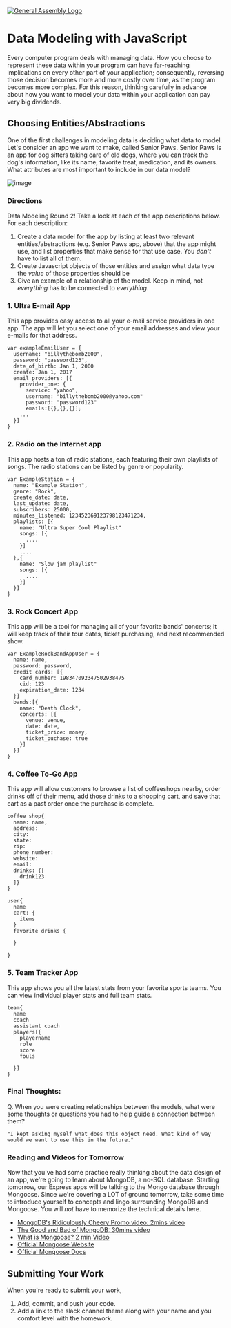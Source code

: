 [![General Assembly Logo](https://camo.githubusercontent.com/1a91b05b8f4d44b5bbfb83abac2b0996d8e26c92/687474703a2f2f692e696d6775722e636f6d2f6b6538555354712e706e67)](https://generalassemb.ly/education/web-development-immersive)

# Data Modeling with JavaScript

Every computer program deals with managing data. How you choose to represent
these data within your program can have far-reaching implications on every other
part of your application; consequently, reversing those decision becomes more
and more costly over time, as the program becomes more complex. For this reason,
thinking carefully in advance about how you want to model your data within your
application can pay very big dividends.

## Choosing Entities/Abstractions

One of the first challenges in modeling data is deciding what data to model.
Let's consider an app we want to make, called Senior Paws. Senior Paws is an app for dog sitters taking care of old dogs, where you can track the dog's information, like its name, favorite treat, medication, and its owners. What attributes are most important to include in our data model?

![image](data_modeling.png)


### Directions

Data Modeling Round 2! Take a look at each of the app descriptions below. For each description:
  1. Create a data model for the app by listing at least two relevant
entities/abstractions (e.g. Senior Paws app, above) that the app might use, and list properties that make sense for that use case. You *don't* have to list all of them.
  1. Create Javascript objects of those entities and assign what data type the _value_ of those properties should be
  1. Give an example of a relationship of the model. Keep in mind, not _everything_ has to be connected to _everything_.

### 1. Ultra E-mail App

This app provides easy access to all your e-mail service providers in one app. The app will let you select one of your email addresses and view your e-mails for that address.

```
var exampleEmailUser = {
  username: "billythebomb2000",
  password: "password123",
  date_of_birth: Jan 1, 2000
  create: Jan 1, 2017
  email_providers: [{
    provider_one: {
      service: "yahoo",
      username: "billythebomb2000@yahoo.com"
      password: "password123"
      emails:[{},{},{}];
    ...
  }]
}
```

### 2. Radio on the Internet app

This app hosts a ton of radio stations, each featuring their own playlists of songs. The radio stations can be listed by genre or popularity.


```
var ExampleStation = {
  name: "Example Station",
  genre: "Rock",
  create_date: date,
  last_update: date,
  subscribers: 25000,
  minutes_listened: 123452369123798123471234,
  playlists: [{
    name: "Ultra Super Cool Playlist"
    songs: [{
      ....
    }]
    ....
  },{
    name: "Slow jam playlist"
    songs: [{
      ....
    }]
  }]
}
```

### 3. Rock Concert App

This app will be a tool for managing all of your favorite bands' concerts; it will keep track of their tour dates, ticket purchasing, and next recommended show.

```
var ExampleRockBandAppUser = {
  name: name,
  password: password,
  credit cards: [{
    card_number: 198347092347502938475
    cid: 123
    expiration_date: 1234
  }]
  bands:[{
    name: "Death Clock",
    concerts: [{
      venue: venue,
      date: date,
      ticket_price: money,
      ticket_puchase: true
    }]
  }]
}
```

### 4. Coffee To-Go App

This app will allow customers to browse a list of coffeeshops nearby, order drinks off of their menu, add those drinks to a shopping cart, and save that cart as a past order once the purchase is complete.

```
coffee shop{
  name: name,
  address:
  city: 
  state:
  zip:
  phone number:
  website:
  email:
  drinks: {[
    drink123
  ]}
}

user{
  name
  cart: {
    items
  }
  favorite drinks {

  }

}
```

### 5. Team Tracker App

This app shows you all the latest stats from your favorite sports teams. You can view individual player stats and full team stats.

```
team{
  name
  coach
  assistant coach
  players[{
    playername
    role
    score
    fouls
    
  }]
}
```


### Final Thoughts:

Q. When you were creating relationships between the models, what were some thoughts or questions you had to help guide a connection between them?

```
"I kept asking myself what does this object need. What kind of way would we want to use this in the future."
```

### Reading and Videos for Tomorrow
Now that you've had some practice really thinking about the data design of an app, we're going to learn about MongoDB, a no-SQL database. Starting tomorrow, our Express apps will be talking to the Mongo database through Mongoose. Since we're covering a LOT of ground tomorrow, take some time to introduce yourself to concepts and lingo surrounding MongoDB and Mongoose. You will _not_ have to memorize the technical details here.

- [MongoDB's Ridiculously Cheery Promo video: 2mins video](https://www.youtube.com/watch?v=CvIr-2lMLsk)
- [The Good and Bad of MongoDB: 30mins video](https://www.youtube.com/watch?v=hWxnRi_WXtg)
- [What is Mongoose? 2 min Video](https://www.youtube.com/watch?v=swWRUvluSkE)
- [Official Mongoose Website](http://mongoosejs.com/index.html)
- [Official Mongoose Docs](http://mongoosejs.com/docs/index.html)

## Submitting Your Work

  When you're ready to submit your work,

  1. Add, commit, and push your code.
  2. Add a link to the slack channel theme along with your name and you comfort level with the homework.

